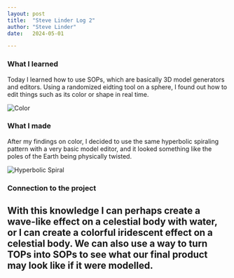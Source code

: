```yaml
---
layout: post
title:  "Steve Linder Log 2"
author: "Steve Linder"
date:   2024-05-01

---
```


### What I learned
Today I learned how to use SOPs, which are basically 3D model generators and editors. Using a randomized eidting tool on a sphere, I found out how to edit things such as its color or shape in real time.

![Color](/engr352/assets/img/steve/Art3.png)

### What I made
After my findings on color, I decided to use the same hyperbolic spiraling pattern with a very basic model editor, and it looked something like the poles of the Earth being physically twisted.

![Hyperbolic Spiral](/engr352/assets/img/steve/Art4.png)

### Connection to the project
With this knowledge I can perhaps create a wave-like effect on a celestial body with water, or I can create a colorful iridescent effect on a celestial body. We can also use a way to turn TOPs into SOPs to see what our final product may look like if it were modelled.
---
